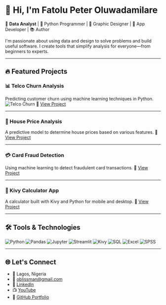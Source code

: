 # 👋 Hi, I'm Fatolu Peter Oluwadamilare

🎯 **Data Analyst** | 🐍 Python Programmer | 🎨 Graphic Designer | 📱 App Developer | 📚 Author

I'm passionate about using data and design to solve problems and build useful software. I create tools that simplify analysis for everyone—from beginners to experts.

---

## 🔥 Featured Projects

### 📊 Telco Churn Analysis
Predicting customer churn using machine learning techniques in Python.
![Telco Churn](https://github.com/Fatolu-peter/telco-churn-analysis/blob/main/images/telco-demo.png)
🔗 [View Project](https://github.com/Fatolu-peter/telco-churn-analysis)

---

### 🏡 House Price Analysis
A predictive model to determine house prices based on various features.
🔗 [View Project](https://github.com/Fatolu-peter/house-price-analysis)

---

### 💳 Card Fraud Detection
Using machine learning to detect fraudulent card transactions.
🔗 [View Project](https://github.com/Fatolu-peter/-edit-card-fraud-detection)

---

### 🧮 Kivy Calculator App
A calculator built with Kivy and Python for mobile and desktop.
🔗 [View Project](https://github.com/Fatolu-peter/kivy-calculator-app)

---

## 🛠️ Tools & Technologies

![Python](https://img.shields.io/badge/-Python-3776AB?logo=python&logoColor=white&style=flat)
![Pandas](https://img.shields.io/badge/-Pandas-150458?logo=pandas&logoColor=white&style=flat)
![Jupyter](https://img.shields.io/badge/-Jupyter-F37626?logo=jupyter&logoColor=white&style=flat)
![Streamlit](https://img.shields.io/badge/-Streamlit-FF4B4B?logo=streamlit&logoColor=white&style=flat)
![Kivy](https://img.shields.io/badge/-Kivy-FFDD00?logo=python&logoColor=black&style=flat)
![SQL](https://img.shields.io/badge/-SQL-4479A1?logo=mysql&logoColor=white&style=flat)
![Excel](https://img.shields.io/badge/-Excel-217346?logo=microsoft-excel&logoColor=white&style=flat)
![SPSS](https://img.shields.io/badge/-SPSS-0033A0?style=flat)

---

## 🌐 Let's Connect

- 📍 Lagos, Nigeria  
- 📧 [oblissman@gmail.com](mailto:oblissman@gmail.com)  
- 🔗 [LinkedIn](https://www.linkedin.com/in/fatolu-peter)  
- 📺 [YouTube](https://youtube.com/Fatolu-peter)  
- 💼 [GitHub Portfolio](https://github.com/Fatolu-peter)
